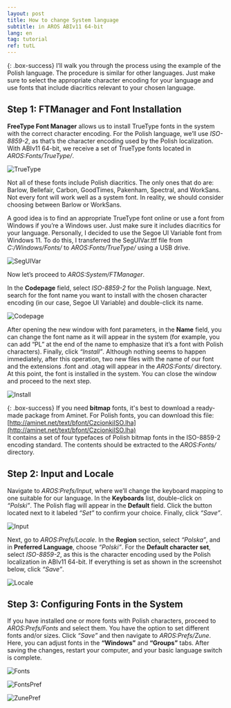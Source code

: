 ```yaml
---
layout: post
title: How to change System language
subtitle: in AROS ABIv11 64-bit
lang: en
tag: tutorial
ref: tutL
---
```


{: .box-success}
I’ll walk you through the process using the example of the Polish language. The procedure is similar for other languages. Just make sure to select the appropriate character encoding for your language and use fonts that include diacritics relevant to your chosen language.

## Step 1: FTManager and Font Installation

**FreeType Font Manager** allows us to install TrueType fonts in the system with the correct character encoding. For the Polish language, we’ll use *ISO-8859-2*, as that’s the character encoding used by the Polish localization. With ABIv11 64-bit, we receive a set of TrueType fonts located in *AROS:Fonts/TrueType/*.

![TrueType](/assets/img/lang3.jpg)

Not all of these fonts include Polish diacritics. The only ones that do are: Barlow, Bellefair, Carbon, GoodTimes, Pakenham, Spectral, and WorkSans. Not every font will work well as a system font. In reality, we should consider choosing between Barlow or WorkSans.

A good idea is to find an appropriate TrueType font online or use a font from Windows if you’re a Windows user. Just make sure it includes diacritics for your language. Personally, I decided to use the Segoe UI Variable font from Windows 11. To do this, I transferred the SegUIVar.ttf file from *C:/Windows/Fonts/* to *AROS:Fonts/TrueType/* using a USB drive.

![SegUIVar](/assets/img/lang4.jpg)

Now let’s proceed to *AROS:System/FTManager*.

In the **Codepage** field, select *ISO-8859-2* for the Polish language. Next, search for the font name you want to install with the chosen character encoding (in our case, Segoe UI Variable) and double-click its name.

![Codepage](/assets/img/lang5.jpg)

After opening the new window with font parameters, in the **Name** field, you can change the font name as it will appear in the system (for example, you can add “PL” at the end of the name to emphasize that it’s a font with Polish characters). Finally, click *“Install”*. Although nothing seems to happen immediately, after this operation, two new files with the name of our font and the extensions .font and .otag will appear in the *AROS:Fonts/* directory. At this point, the font is installed in the system. You can close the window and proceed to the next step.

![Install](/assets/img/lang6.jpg)


{: .box-success}
If you need **bitmap** fonts, it's best to download a ready-made package from Aminet. For Polish fonts, you can download this file:  
[http://aminet.net/text/bfont/CzcionkiISO.lha](http://aminet.net/text/bfont/CzcionkiISO.lha)  
It contains a set of four typefaces of Polish bitmap fonts in the ISO-8859-2 encoding standard. The contents should be extracted to the *AROS:Fonts/* directory.

## Step 2: Input and Locale

Navigate to *AROS:Prefs/Input*, where we’ll change the keyboard mapping to one suitable for our language. In the **Keyboards** list, double-click on *“Polski”*. The Polish flag will appear in the **Default** field. Click the button located next to it labeled *“Set”* to confirm your choice. Finally, click *“Save”*.

![Input](/assets/img/lang1.jpg)

Next, go to *AROS:Prefs/Locale*. In the **Region** section, select *“Polska”*, and in **Preferred Language**, choose *“Polski”*. For the **Default character set**, select *ISO-8859-2*, as this is the character encoding used by the Polish localization in ABIv11 64-bit. If everything is set as shown in the screenshot below, click *“Save”*.

![Locale](/assets/img/lang2.jpg)

## Step 3: Configuring Fonts in the System

If you have installed one or more fonts with Polish characters, proceed to *AROS:Prefs/Fonts* and select them. You have the option to set different fonts and/or sizes. Click *“Save”* and then navigate to *AROS:Prefs/Zune*. Here, you can adjust fonts in the **“Windows”** and **“Groups”** tabs. After saving the changes, restart your computer, and your basic language switch is complete.

![Fonts](/assets/img/lang7.jpg)

![FontsPref](/assets/img/lang8.jpg)

![ZunePref](/assets/img/lang9.jpg)
